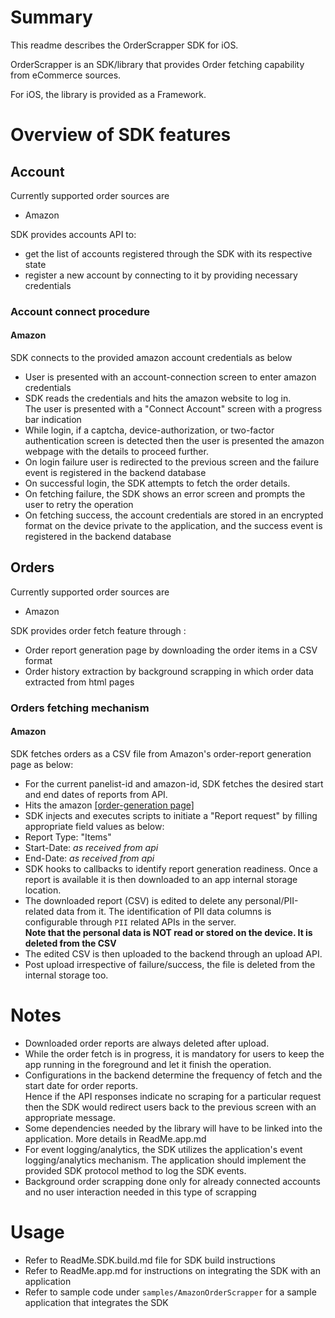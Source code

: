 
# Summary

This readme describes the OrderScrapper SDK for iOS.

OrderScrapper is an SDK/library that provides Order fetching capability from eCommerce sources.

For iOS, the library is provided as a Framework.


# Overview of SDK features

## Account  
Currently supported order sources are 
- Amazon

SDK provides accounts API to:
- get the list of accounts registered through the SDK with its respective state
- register a new account by connecting to it by providing necessary credentials

### Account connect procedure

#### Amazon

SDK connects to the provided amazon account credentials as below
- User is presented with an account-connection screen to enter amazon credentials
- SDK reads the credentials and hits the amazon website to log in.  
 The user is presented with a "Connect Account" screen with a progress bar indication
- While login, if a captcha, device-authorization, or two-factor authentication screen is detected then the user is presented the amazon webpage with the details to proceed further.
- On login failure user is redirected to the previous screen and the failure event is registered in the backend database
- On successful login, the SDK attempts to fetch the order details.
- On fetching failure, the SDK shows an error screen and prompts the user to retry the operation
- On fetching success, the account credentials are stored in an encrypted format on the device private to the application, and the success event is registered in the backend database

## Orders

Currently supported order sources are 
- Amazon

SDK provides order fetch feature through :
- Order report generation page by downloading the order items in a CSV format
- Order history extraction by background scrapping in which order data extracted from html pages 

### Orders fetching mechanism

#### Amazon

SDK fetches orders as a CSV file from Amazon's order-report generation page as below:
- For the current panelist-id and amazon-id, SDK fetches the desired start and end dates of reports from API.
- Hits the amazon [[order-generation page]](https://www.amazon.com/gp/b2b/reports)
- SDK injects and executes scripts to initiate a "Report request" by filling appropriate
 field values as below:
 - Report Type: "Items"
 - Start-Date: _as received from api_
 - End-Date: _as received from api_
- SDK hooks to callbacks to identify report generation readiness. Once a report is available it is then downloaded to an app internal storage location.
- The downloaded report (CSV) is edited to delete any personal/PII-related data from it. The identification of PII data columns is configurable through `PII` related APIs in the server.  
 **Note that the personal data is NOT read or stored on the device. It is deleted from the CSV**
- The edited CSV is then uploaded to the backend through an upload API.
- Post upload irrespective of failure/success, the file is deleted from the internal storage too.

# Notes

- Downloaded order reports are always deleted after upload. 
- While the order fetch is in progress, it is mandatory for users to keep the app running in the foreground and let it finish the operation.
- Configurations in the backend determine the frequency of fetch and the start date for order reports.  
 Hence if the API responses indicate no scraping for a particular request then the SDK would redirect users back to the previous screen with an appropriate message.
- Some dependencies needed by the library will have to be linked into the application. More details in ReadMe.app.md
- For event logging/analytics, the SDK utilizes the application's event logging/analytics mechanism. The application should implement the provided SDK protocol method to log the SDK events.
- Background order scrapping done only for already connected accounts and no user interaction needed in this type of scrapping
 

# Usage 

- Refer to ReadMe.SDK.build.md file for SDK build instructions
- Refer to ReadMe.app.md for instructions on integrating the SDK with an application
- Refer to sample code under `samples/AmazonOrderScrapper` for a sample application that integrates the SDK
